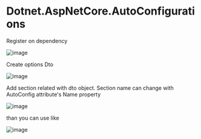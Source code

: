 # Dotnet.AspNetCore.AutoConfigurations

Register on dependency

![image](https://user-images.githubusercontent.com/57223732/141736806-7177631c-3f0a-4d43-b237-0c63f18be830.png)

Create options Dto 

![image](https://user-images.githubusercontent.com/57223732/141736271-54838cd8-a3ee-4477-ace9-4e8eca959533.png)

Add section related with dto object. Section name can change with AutoConfig attribute's Name property

![image](https://user-images.githubusercontent.com/57223732/141736409-5186d1a3-072f-4b8e-a8ff-a1adf480b1ba.png)

than you can use like 

![image](https://user-images.githubusercontent.com/57223732/141737146-a6b15b64-33f4-490e-9006-79756408585b.png)
